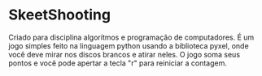 # SkeetShooting
Criado para disciplina algorítmos e programação de computadores.
É um jogo simples feito na linguagem python usando a biblioteca pyxel, onde você deve mirar nos discos brancos e atirar neles. O jogo soma seus pontos e você pode apertar a tecla "r" para reiniciar a contagem.
